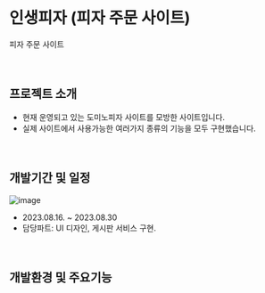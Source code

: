 <br/><br/><br/>

# 인생피자 (피자 주문 사이트)
피자 주문 사이트
<br/><br/><br/>

## 프로젝트 소개
* 현재 운영되고 있는 도미노피자 사이트를 모방한 사이트입니다. 
* 실제 사이트에서 사용가능한 여러가지 종류의 기능을 모두 구현했습니다.
<br/><br/><br/>

## 개발기간 및 일정
![image](https://github.com/WooHanYeong/teamProject-pizza/assets/133833197/179cf791-cd37-4c41-890b-18e70b3360cb)
* 2023.08.16. ~ 2023.08.30
* 담당파트: UI 디자인, 게시판 서비스 구현.
<br/><br/><br/>

## 개발환경 및 주요기능
